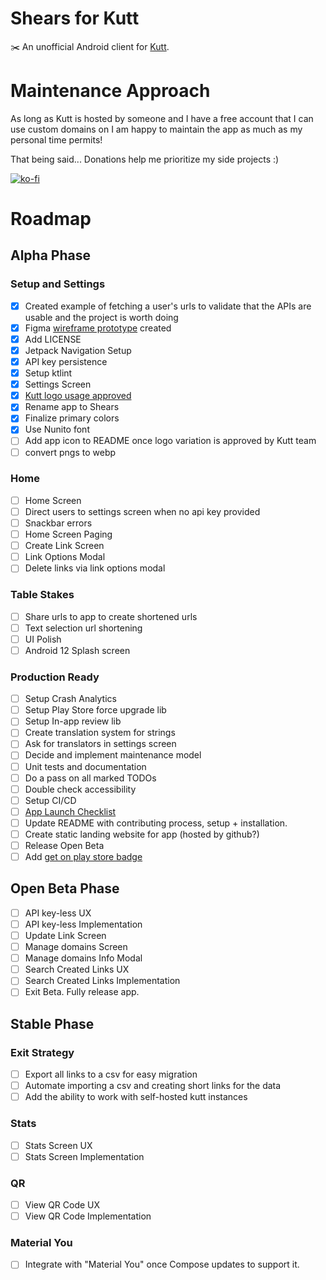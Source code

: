 # Shears for Kutt

✂️ An unofficial Android client for [Kutt](http://kutt.it/).

# Maintenance Approach

As long as Kutt is hosted by someone and I have a free account that I can use custom domains on I am
happy to maintain the app as much as my personal time permits!

That being said... Donations help me prioritize my side projects :)

[![ko-fi](https://ko-fi.com/img/githubbutton_sm.svg)](https://ko-fi.com/S6S64QETK)

# Roadmap

## Alpha Phase

### Setup and Settings
- [x] Created example of fetching a user's urls to validate that the APIs are usable and the project
  is worth doing
- [x] Figma [wireframe prototype](data/kutt-android-wireframe.gif) created
- [x] Add LICENSE
- [x] Jetpack Navigation Setup
- [x] API key persistence
- [x] Setup ktlint
- [x] Settings Screen
- [x] [Kutt logo usage approved](https://github.com/thedevs-network/kutt/issues/165#issuecomment-848490148)
- [x] Rename app to Shears
- [x] Finalize primary colors
- [X] Use Nunito font
- [ ] Add app icon to README once logo variation is approved by Kutt team
- [ ] convert pngs to webp

### Home
- [ ] Home Screen
- [ ] Direct users to settings screen when no api key provided
- [ ] Snackbar errors
- [ ] Home Screen Paging
- [ ] Create Link Screen
- [ ] Link Options Modal
- [ ] Delete links via link options modal

### Table Stakes
- [ ] Share urls to app to create shortened urls
- [ ] Text selection url shortening
- [ ] UI Polish
- [ ] Android 12 Splash screen

### Production Ready
- [ ] Setup Crash Analytics
- [ ] Setup Play Store force upgrade lib
- [ ] Setup In-app review lib
- [ ] Create translation system for strings
- [ ] Ask for translators in settings screen
- [ ] Decide and implement maintenance model
- [ ] Unit tests and documentation
- [ ] Do a pass on all marked TODOs
- [ ] Double check accessibility
- [ ] Setup CI/CD
- [ ] [App Launch Checklist](https://developer.android.com/distribute/best-practices/launch/launch-checklist)
- [ ] Update README with contributing process, setup + installation.
- [ ] Create static landing website for app (hosted by github?)
- [ ] Release Open Beta
- [ ] Add [get on play store badge](https://play.google.com/intl/en_gb/badges/)

## Open Beta Phase
- [ ] API key-less UX
- [ ] API key-less Implementation
- [ ] Update Link Screen
- [ ] Manage domains Screen
- [ ] Manage domains Info Modal
- [ ] Search Created Links UX
- [ ] Search Created Links Implementation
- [ ] Exit Beta. Fully release app.

## Stable Phase

### Exit Strategy
- [ ] Export all links to a csv for easy migration
- [ ] Automate importing a csv and creating short links for the data
- [ ] Add the ability to work with self-hosted kutt instances

### Stats
- [ ] Stats Screen UX
- [ ] Stats Screen Implementation

### QR
- [ ] View QR Code UX
- [ ] View QR Code Implementation

### Material You
- [ ] Integrate with "Material You" once Compose updates to support it. 